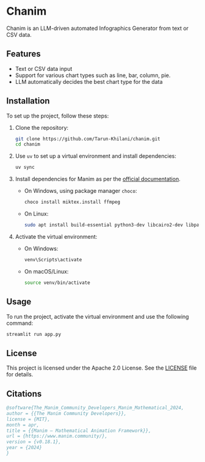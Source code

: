 # Chanim
Chanim is an LLM-driven automated Infographics Generator from text or CSV data.

## Features

- Text or CSV data input
- Support for various chart types such as line, bar, column, pie.
- LLM automatically decides the best chart type for the data

## Installation

To set up the project, follow these steps:

1. Clone the repository:
    ```sh
    git clone https://github.com/Tarun-Khilani/chanim.git
    cd chanim
    ```

2. Use `uv` to set up a virtual environment and install dependencies:
    ```sh
    uv sync
    ```

3. Install dependencies for Manim as per the [official documentation](https://docs.manim.community/en/stable/installation.html).
    - On Windows, using package manager `choco`:
        ```sh
        choco install miktex.install ffmpeg
        ```
    - On Linux:
        ```sh
        sudo apt install build-essential python3-dev libcairo2-dev libpango1.0-dev texlive texlive-latex-extra ffmpeg
        ```

4. Activate the virtual environment:
    - On Windows:
        ```sh
        venv\Scripts\activate
        ```
    - On macOS/Linux:
        ```sh
        source venv/bin/activate
        ```

## Usage

To run the project, activate the virtual environment and use the following command:
```sh
streamlit run app.py
```

## License

This project is licensed under the Apache 2.0 License. See the [LICENSE](LICENSE) file for details.

## Citations

```bibtex
@software{The_Manim_Community_Developers_Manim_Mathematical_2024,
author = {{The Manim Community Developers}},
license = {MIT},
month = apr,
title = {{Manim – Mathematical Animation Framework}},
url = {https://www.manim.community/},
version = {v0.18.1},
year = {2024}
}
```